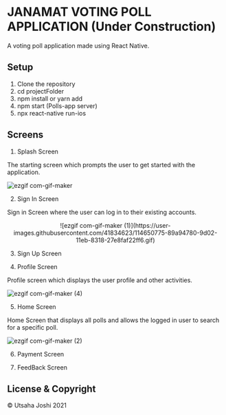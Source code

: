 # JANAMAT VOTING POLL APPLICATION (Under Construction)

A voting poll application made using React Native.

## Setup
1. Clone the repository
2. cd projectFolder
3. npm install or yarn add
4. npm start (Polls-app server)
5. npx react-native run-ios

## Screens
1. Splash Screen

The starting screen which prompts the user to get started with the application.

![ezgif com-gif-maker](https://user-images.githubusercontent.com/41834623/114650678-61b9e400-9d02-11eb-8ba7-9f72f26b9db3.gif)


2. Sign In Screen

Sign in Screen where the user can log in to their existing accounts.
<p align='center'>
![ezgif com-gif-maker (1)](https://user-images.githubusercontent.com/41834623/114650775-89a94780-9d02-11eb-8318-27e8faf22ff6.gif)
</p>

3. Sign Up Screen

4. Profile Screen

Profile screen which displays the user profile and other activities.

![ezgif com-gif-maker (4)](https://user-images.githubusercontent.com/41834623/114651475-c45faf80-9d03-11eb-9803-b3484aaa747f.gif)

5. Home Screen

Home Screen that displays all polls and allows the logged in user to search for a specific poll. 

![ezgif com-gif-maker (2)](https://user-images.githubusercontent.com/41834623/114650849-a776ac80-9d02-11eb-875b-aeb966d46e9f.gif)



6. Payment Screen

7. FeedBack Screen




## License & Copyright
© Utsaha Joshi 2021

